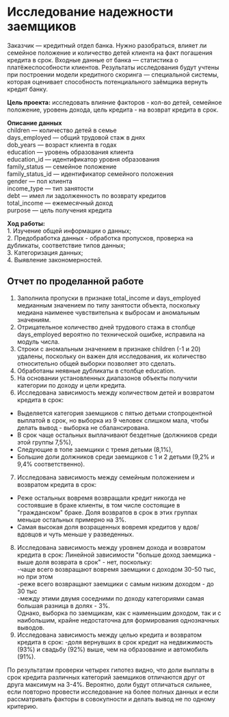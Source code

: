 # Исследование надежности заемщиков  

Заказчик — кредитный отдел банка. Нужно разобраться, влияет ли семейное положение и количество детей клиента на факт погашения кредита в срок. Входные данные от банка — статистика о платёжеспособности клиентов.
Результаты исследования будут учтены при построении модели кредитного скоринга — специальной системы, которая оценивает способность потенциального заёмщика вернуть кредит банку.    
  
**Цель проекта:** исследовать влияние факторов - кол-во детей, семейное положение, уровень дохода, цель кредита - на возврат кредита в срок.  
  
**Описание данных**  
children — количество детей в семье  
days_employed — общий трудовой стаж в днях  
dob_years — возраст клиента в годах  
education — уровень образования клиента  
education_id — идентификатор уровня образования  
family_status — семейное положение  
family_status_id — идентификатор семейного положения  
gender — пол клиента  
income_type — тип занятости  
debt — имел ли задолженность по возврату кредитов  
total_income — ежемесячный доход  
purpose — цель получения кредита  

**Ход работы:**    
    1. Изучение общей информации о данных;    
    2. Предобработка данных - обработка пропусков, проверка на дубликаты, соответствие типов данных;    
    3. Категоризация данных;     
    4. Выявление закономерностей.  

## Отчет по проделанной работе  

1. Заполнила пропуски в признаке total_income и days_employed медианным значением по типу занятости объекта, поскольку медиана наименее чувствительна к выбросам и аномальным значениям.
2. Отрицательное количество дней трудового стажа в столбце days_employed вероятно по технической ошибке, исправила на модуль числа.
3. Строки с аномальным значением в признаке children (-1 и 20) удалены, поскольку он важен для исследования, их количество относительно общей выборки позволяет это сделать.  
4. Обработаны неявные дубликаты в столбце education.
5. На основании установленных диапазонов объекты получили категории по доходу и цели кредита.  
6. Исследована зависимость между количеством детей и возвратом кредита в срок:
- Выделяется категория заемщиков с пятью детьми стопроцентной выплатой в срок, но выборка из 9 человек слишком мала, чтобы делать вывод - выборка не сбалансирована.
- В срок чаще остальных выплачивают бездетные (должников среди этой группы 7,5%),
- Следующие в топе заемщики с тремя детьми (8,1%),
- Большие доли должников среди заемщиков с 1 и 2 детьми (9,2% и 9,4% соответственно).  
7. Исследована зависимость между семейным положением и возвратом кредита в срок:  
- Реже остальных вовремя возвращали кредит никогда не состоявшие в браке клиенты, в том числе состоящие в "гражданском" браке. Доля возвратов в срок в этих группах меньше остальных примерно на 3%.
- Cамая высокая доля возращенных вовремя кредитов у вдов/вдовцов и чуть меньше у разведенных.
8. Исследована зависимость между уровнем дохода и возвратом кредита в срок:
Линейной зависимости "больше доход заемщика - выше доля возврата в срок" - нет, поскольку:  
-чаще всего возвращают вовремя заемщики с доходом 30-50 тыс, но при этом  
-реже всего возвращают заемщики с самым низким доходом - до 30 тыс  
-между этими двумя соседними по доходу категориями самая большая разница в долях - 3%.   
Однако, выборка по заемщикам, как с наименьшим доходом, так и с наибольшим, крайне недостаточна для формирования однозначных выводов.    
9. Исследована зависимость между целью кредита и возвратом кредита в срок:
-доля вернувших в срок кредит на недвижимость (93%) и свадьбу (92%) выше, чем на образование и автомобиль (91%).

По результатам проверки четырех гипотез видно, что доли выплаты в срок кредита различных категорий заемщиков отличаются друг от друга максимум на 3-4%. Вероятно, доли будут отличаться сильнее, если повторно провести исследование на более полных данных и если рассматривать факторы в совокупности и делать вывод не по одному критерию.

